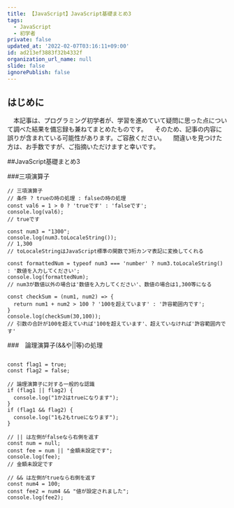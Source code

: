 ```yaml
---
title: 【JavaScript】JavaScript基礎まとめ3
tags:
  - JavaScript
  - 初学者
private: false
updated_at: '2022-02-07T03:16:11+09:00'
id: ad213ef3883f32b4332f
organization_url_name: null
slide: false
ignorePublish: false
---
```

## はじめに
　本記事は、プログラミング初学者が、学習を進めていて疑問に思った点について調べた結果を備忘録も兼ねてまとめたものです。
　そのため、記事の内容に誤りが含まれている可能性があります。ご容赦ください。
　間違いを見つけた方は、お手数ですが、ご指摘いただけますと幸いです。

##JavaScript基礎まとめ3

###三項演算子

```.js:三項演算子
// 三項演算子
// 条件 ? trueの時の処理 : falseの時の処理
const val6 = 1 > 0 ? 'trueです' : 'falseです';
console.log(val6);
// trueです

const num3 = "1300";
console.log(num3.toLocaleString());
// 1,300
// toLocaleStringはJavaScript標準の関数で3桁カンマ表記に変換してくれる

const formattedNum = typeof num3 === 'number' ? num3.toLocaleString() : '数値を入力してください';
console.log(formattedNum);
// num3が数値以外の場合は'数値を入力してください'、数値の場合は1,300等になる

const checkSum = (num1, num2) => {
  return num1 + num2 > 100 ? '100を超えています' : '許容範囲内です';
}
console.log(checkSum(30,100));
// 引数の合計が100を超えていれば'100を超えています'、超えていなければ'許容範囲内です'

```

###　論理演算子(&&や||等)の処理

```.js:論理演算子(&&や||等)の処理

const flag1 = true;
const flag2 = false;

// 論理演算子に対する一般的な認識
if (flag1 || flag2) {
  console.log("1か2はtrueになります");
}
if (flag1 && flag2) {
  console.log("1も2もtrueになります");
}

// || は左側がfalseなら右側を返す
const num = null;
const fee = num || "金額未設定です";
console.log(fee);
// 金額未設定です

// && は左側がtrueなら右側を返す
const num4 = 100;
const fee2 = num4 && "値が設定されました";
console.log(fee2);

```


